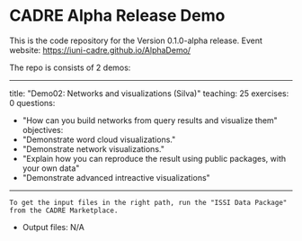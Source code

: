 # CADRE Alpha Release Demo
This is the code repository for the Version 0.1.0-alpha release. Event website:
https://iuni-cadre.github.io/AlphaDemo/

The repo is consists of 2 demos:

---
title: "Demo02: Networks and visualizations (Silva)"
teaching: 25
exercises: 0
questions:
- "How can you build networks from query results and visualize them"
objectives:
- "Demonstrate word cloud visualizations."
- "Demonstrate network visualizations."
- "Explain how you can reproduce the result using public packages, with your own data"
- "Demonstrate advanced intreactive visualizations"
---

```
To get the input files in the right path, run the "ISSI Data Package" from the CADRE Marketplace.
```
* Output files: N/A
